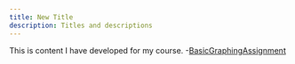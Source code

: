 ```yaml
---
title: New Title
description: Titles and descriptions
---
```


This is content I have developed for my course.
-[BasicGraphingAssignment](/BasicGraphingAssignment/index.md)

